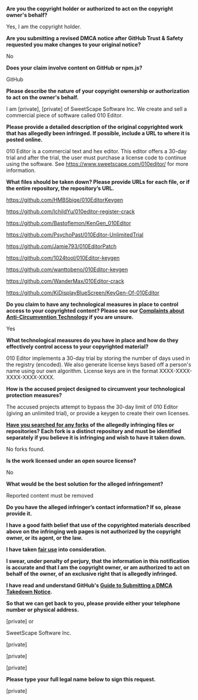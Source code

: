 **Are you the copyright holder or authorized to act on the copyright owner's behalf?**

Yes, I am the copyright holder.

**Are you submitting a revised DMCA notice after GitHub Trust & Safety requested you make changes to your original notice?**

No

**Does your claim involve content on GitHub or npm.js?**

GitHub

**Please describe the nature of your copyright ownership or authorization to act on the owner's behalf.**

I am [private], [private] of SweetScape Software Inc. We create and sell a commercial piece of software called 010 Editor.

**Please provide a detailed description of the original copyrighted work that has allegedly been infringed. If possible, include a URL to where it is posted online.**

010 Editor is a commercial text and hex editor. This editor offers a 30-day trial and after the trial, the user must purchase a license code to continue using the software. See https://www.sweetscape.com/010editor/ for more information.

**What files should be taken down? Please provide URLs for each file, or if the entire repository, the repository’s URL.**

https://github.com/HMBSbige/010EditorKeygen

https://github.com/IchildYu/010editor-register-crack

https://github.com/Bastoflemon/KenGen_010Editor

https://github.com/PsychoPast/010Editor-UnlimitedTrial

https://github.com/Jamie793/010EditorPatch

https://github.com/1024tool/010Editor-keygen

https://github.com/wanttobeno/010Editor-keygen

https://github.com/WanderMax/010Editor-crack

https://github.com/KiDisplayBlueScreen/KeyGen-Of-010Editor

**Do you claim to have any technological measures in place to control access to your copyrighted content? Please see our <a href="https://docs.github.com/articles/guide-to-submitting-a-dmca-takedown-notice#complaints-about-anti-circumvention-technology">Complaints about Anti-Circumvention Technology</a> if you are unsure.**

Yes

**What technological measures do you have in place and how do they effectively control access to your copyrighted material?**

010 Editor implements a 30-day trial by storing the number of days used in the registry (encoded). We also generate license keys based off a person's name using our own algorithm. License keys are in the format XXXX-XXXX-XXXX-XXXX-XXXX.

**How is the accused project designed to circumvent your technological protection measures?**

The accused projects attempt to bypass the 30-day limit of 010 Editor (giving an unlimited trial), or provide a keygen to create their own licenses.

**<a href="https://docs.github.com/articles/dmca-takedown-policy#b-what-about-forks-or-whats-a-fork">Have you searched for any forks</a> of the allegedly infringing files or repositories? Each fork is a distinct repository and must be identified separately if you believe it is infringing and wish to have it taken down.**

No forks found.

**Is the work licensed under an open source license?**

No

**What would be the best solution for the alleged infringement?**

Reported content must be removed

**Do you have the alleged infringer’s contact information? If so, please provide it.**

**I have a good faith belief that use of the copyrighted materials described above on the infringing web pages is not authorized by the copyright owner, or its agent, or the law.**

**I have taken <a href="https://www.lumendatabase.org/topics/22">fair use</a> into consideration.**

**I swear, under penalty of perjury, that the information in this notification is accurate and that I am the copyright owner, or am authorized to act on behalf of the owner, of an exclusive right that is allegedly infringed.**

**I have read and understand GitHub's <a href="https://docs.github.com/articles/guide-to-submitting-a-dmca-takedown-notice/">Guide to Submitting a DMCA Takedown Notice</a>.**

**So that we can get back to you, please provide either your telephone number or physical address.**

[private] or

SweetScape Software Inc.

[private]

[private]

[private]

**Please type your full legal name below to sign this request.**

[private]

